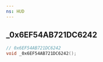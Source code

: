 ```yaml
---
ns: HUD
---
```

## _0x6EF54AB721DC6242

```c
// 0x6EF54AB721DC6242
void _0x6EF54AB721DC6242();
```


